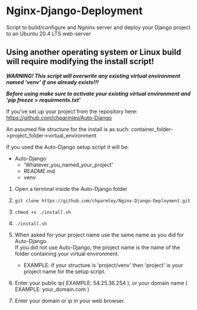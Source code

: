 # Nginx-Django-Deployment
Script to build/configure and Ngninx server and deploy your Django project to an Ubuntu 20.4 LTS web-server

Using another operating system or Linux build will require modifying the install script!
----------------------------------------------------------------------------------------

   ***WARNING! This script will overwrite any existing virtual environment named 'venv' if one already exists!!!***

   ***Before using make sure to activate your existing virtual environment and 'pip freeze > requirments.txt'***

If you've set up your project from the repository here:
https://github.com/chparmley/Auto-Django

   An assumed file structure for the install is as such:
            container_folder->project_folder->virtual_environment

If you used the Auto-Django setup script it will be:  
- Auto-Django
  - 'Whatever_you_named_your_project'  
  - README.md  
  - venv  

 1. Open a terminal inside the Auto-Django folder 
 2. `git clone https://github.com/chparmley/Nginx-Django-Deployment.git`
 3. `chmod +x ./install.sh`
 4. `./install.sh`
 5. When asked for your project name use the same name as you did for Auto-Django.  
    If you did not use Auto-Django, the project name is the name of the folder containing your virtual environment.  
    - EXAMPLE: if your structure is 'project/venv' then 'project' is your project name for the setup script.
       

 6. Enter your public ip( EXAMPLE: 54.25.36.254 ), or your domain name ( EXAMPLE: your_domain.com )

 7. Enter your domain or ip in your web browser.

